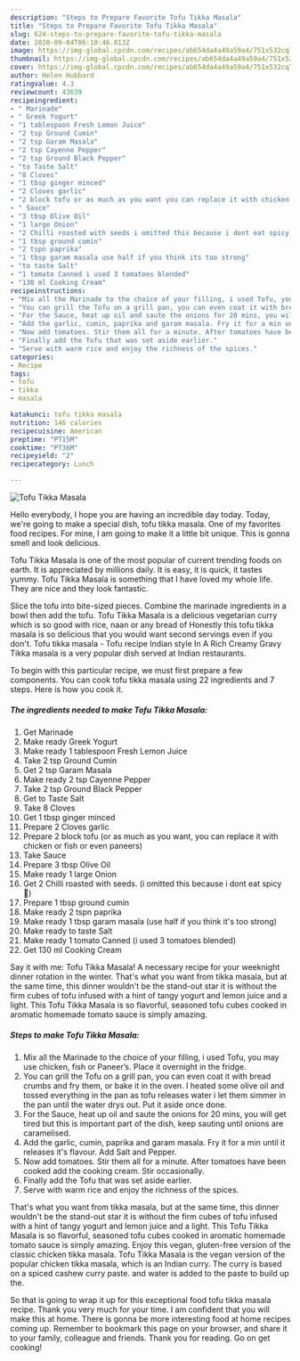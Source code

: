 ```yaml
---
description: "Steps to Prepare Favorite Tofu Tikka Masala"
title: "Steps to Prepare Favorite Tofu Tikka Masala"
slug: 624-steps-to-prepare-favorite-tofu-tikka-masala
date: 2020-09-04T06:10:46.013Z
image: https://img-global.cpcdn.com/recipes/ab654da4a49a59a4/751x532cq70/tofu-tikka-masala-recipe-main-photo.jpg
thumbnail: https://img-global.cpcdn.com/recipes/ab654da4a49a59a4/751x532cq70/tofu-tikka-masala-recipe-main-photo.jpg
cover: https://img-global.cpcdn.com/recipes/ab654da4a49a59a4/751x532cq70/tofu-tikka-masala-recipe-main-photo.jpg
author: Helen Hubbard
ratingvalue: 4.3
reviewcount: 43639
recipeingredient:
- " Marinade"
- " Greek Yogurt"
- "1 tablespoon Fresh Lemon Juice"
- "2 tsp Ground Cumin"
- "2 tsp Garam Masala"
- "2 tsp Cayenne Pepper"
- "2 tsp Ground Black Pepper"
- "to Taste Salt"
- "8 Cloves"
- "1 tbsp ginger minced"
- "2 Cloves garlic"
- "2 block tofu or as much as you want you can replace it with chicken or fish or even paneers"
- " Sauce"
- "3 tbsp Olive Oil"
- "1 large Onion"
- "2 Chilli roasted with seeds i omitted this because i dont eat spicy "
- "1 tbsp ground cumin"
- "2 tspn paprika"
- "1 tbsp garam masala use half if you think its too strong"
- "to taste Salt"
- "1 tomato Canned i used 3 tomatoes blended"
- "130 ml Cooking Cream"
recipeinstructions:
- "Mix all the Marinade to the choice of your filling, i used Tofu, you may use chicken, fish or Paneer’s. Place it overnight in the fridge."
- "You can grill the Tofu on a grill pan, you can even coat it with bread crumbs and fry them, or bake it in the oven. I heated some olive oil and tossed everything in the pan as tofu releases water i let them simmer in the pan until the water drys out. Put it aside once done."
- "For the Sauce, heat up oil and saute the onions for 20 mins, you will get tired but this is important part of the dish, keep sauting until onions are caramelised."
- "Add the garlic, cumin, paprika and garam masala. Fry it for a min until it releases it&#39;s flavour. Add Salt and Pepper."
- "Now add tomatoes. Stir them all for a minute. After tomatoes have been cooked add the cooking cream. Stir occasionally."
- "Finally add the Tofu that was set aside earlier."
- "Serve with warm rice and enjoy the richness of the spices."
categories:
- Recipe
tags:
- tofu
- tikka
- masala

katakunci: tofu tikka masala 
nutrition: 146 calories
recipecuisine: American
preptime: "PT15M"
cooktime: "PT36M"
recipeyield: "2"
recipecategory: Lunch

---
```



![Tofu Tikka Masala](https://img-global.cpcdn.com/recipes/ab654da4a49a59a4/751x532cq70/tofu-tikka-masala-recipe-main-photo.jpg)

Hello everybody, I hope you are having an incredible day today. Today, we're going to make a special dish, tofu tikka masala. One of my favorites food recipes. For mine, I am going to make it a little bit unique. This is gonna smell and look delicious.

Tofu Tikka Masala is one of the most popular of current trending foods on earth. It is appreciated by millions daily. It is easy, it is quick, it tastes yummy. Tofu Tikka Masala is something that I have loved my whole life. They are nice and they look fantastic.

Slice the tofu into bite-sized pieces. Combine the marinade ingredients in a bowl then add the tofu. Tofu Tikka Masala is a delicious vegetarian curry which is so good with rice, naan or any bread of Honestly this tofu tikka masala is so delicious that you would want second servings even if you don&#39;t. Tofu tikka masala - Tofu recipe Indian style In A Rich Creamy Gravy Tikka masala is a very popular dish served at Indian restaurants.


To begin with this particular recipe, we must first prepare a few components. You can cook tofu tikka masala using 22 ingredients and 7 steps. Here is how you cook it.

<!--inarticleads1-->

##### The ingredients needed to make Tofu Tikka Masala:

1. Get  Marinade
1. Make ready  Greek Yogurt
1. Make ready 1 tablespoon Fresh Lemon Juice
1. Take 2 tsp Ground Cumin
1. Get 2 tsp Garam Masala
1. Make ready 2 tsp Cayenne Pepper
1. Take 2 tsp Ground Black Pepper
1. Get to Taste Salt
1. Take 8 Cloves
1. Get 1 tbsp ginger minced
1. Prepare 2 Cloves garlic
1. Prepare 2 block tofu (or as much as you want, you can replace it with chicken or fish or even paneers)
1. Take  Sauce
1. Prepare 3 tbsp Olive Oil
1. Make ready 1 large Onion
1. Get 2 Chilli roasted with seeds. (i omitted this because i dont eat spicy 🥵)
1. Prepare 1 tbsp ground cumin
1. Make ready 2 tspn paprika
1. Make ready 1 tbsp garam masala (use half if you think it&#39;s too strong)
1. Make ready to taste Salt
1. Make ready 1 tomato Canned (i used 3 tomatoes blended)
1. Get 130 ml Cooking Cream


Say it with me: Tofu Tikka Masala! A necessary recipe for your weeknight dinner rotation in the winter. That&#39;s what you want from tikka masala, but at the same time, this dinner wouldn&#39;t be the stand-out star it is without the firm cubes of tofu infused with a hint of tangy yogurt and lemon juice and a light. This Tofu Tikka Masala is so flavorful, seasoned tofu cubes cooked in aromatic homemade tomato sauce is simply amazing. 

<!--inarticleads2-->

##### Steps to make Tofu Tikka Masala:

1. Mix all the Marinade to the choice of your filling, i used Tofu, you may use chicken, fish or Paneer’s. Place it overnight in the fridge.
1. You can grill the Tofu on a grill pan, you can even coat it with bread crumbs and fry them, or bake it in the oven. I heated some olive oil and tossed everything in the pan as tofu releases water i let them simmer in the pan until the water drys out. Put it aside once done.
1. For the Sauce, heat up oil and saute the onions for 20 mins, you will get tired but this is important part of the dish, keep sauting until onions are caramelised.
1. Add the garlic, cumin, paprika and garam masala. Fry it for a min until it releases it&#39;s flavour. Add Salt and Pepper.
1. Now add tomatoes. Stir them all for a minute. After tomatoes have been cooked add the cooking cream. Stir occasionally.
1. Finally add the Tofu that was set aside earlier.
1. Serve with warm rice and enjoy the richness of the spices.


That&#39;s what you want from tikka masala, but at the same time, this dinner wouldn&#39;t be the stand-out star it is without the firm cubes of tofu infused with a hint of tangy yogurt and lemon juice and a light. This Tofu Tikka Masala is so flavorful, seasoned tofu cubes cooked in aromatic homemade tomato sauce is simply amazing. Enjoy this vegan, gluten-free version of the classic chicken tikka masala. Tofu Tikka Masala is the vegan version of the popular chicken tikka masala, which is an Indian curry. The curry is based on a spiced cashew curry paste. and water is added to the paste to build up the. 

So that is going to wrap it up for this exceptional food tofu tikka masala recipe. Thank you very much for your time. I am confident that you will make this at home. There is gonna be more interesting food at home recipes coming up. Remember to bookmark this page on your browser, and share it to your family, colleague and friends. Thank you for reading. Go on get cooking!
